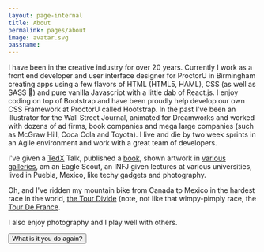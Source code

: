 ```yaml
---
layout: page-internal
title: About
permalink: pages/about
image: avatar.svg
passname:
---
```

I have been in the creative industry for over 20 years.  Currently I work as a front end developer and user interface designer for ProctorU in Birmingham creating apps using a few flavors of HTML (HTML5, HAML), CSS (as well as SASS 💅) and pure vanilla Javascript with a little dab of React.js.  I enjoy coding on top of Bootstrap and have been proudly help develop our own CSS Framework at ProctorU called Hootstrap.  In the past I've been an illustrator for the Wall Street Journal, animated for Dreamworks and worked with dozens of ad firms, book companies and mega large companies (such as McGraw Hill, Coca Cola and Toyota).  I live and die by two week sprints in an Agile environment and work with a great team of developers.

I've given a [TedX](https://www.youtube.com/watch?v=7LI1JnKKehU) Talk, published a [book](https://www.amazon.com/Trail-Magic-Art-Soft-Pedaling-ebook/dp/B00NJQZ6GK), shown artwork in [various galleries](https://nakedartusa.com/pages/scott-thigpen), am an Eagle Scout, an INFJ given lectures at various universities, lived in Puebla, Mexico, like techy gadgets and photography.

Oh, and I've ridden my mountain bike from Canada to Mexico in the hardest race in the world, [the Tour Divide](http://b-metro.com/the-adventurers-ride-the-divide/14562/) (note, not like that wimpy-pimply race, the [Tour De France](https://www.letour.fr/en/).  

I also enjoy photography and I play well with others.

<button type="button" class="btn btn-secondary" data-toggle="tooltip" data-placement="top" title="I make websites and draw.">
  What is it you do again?
</button>
